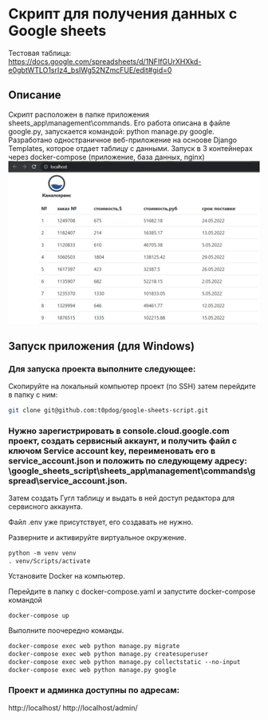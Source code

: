 # Скрипт для получения данных с Google sheets
Тестовая таблица: https://docs.google.com/spreadsheets/d/1NFIfGUrXHXkd-e0gbtWTLO1srIz4_bsIWg52NZmcFUE/edit#gid=0

## Описание
Скрипт расположен в папке приложения sheets_app\management\commands. Его работа описана в файле google.py, запускается командой: python manage.py google.
Разработано одностраничное веб-приложение на осноове Django Templates, которое отдает таблицу с данными.
Запуск в 3 контейнерах через docker-compose (приложение, база данных, nginx)
![Example picture](Screenshot_1.jpg "Example picture")

## Запуск приложения (для Windows)
### Для запуска проекта выполните следующее:

Скопируйте на локальный компьютер проект (по SSH) затем перейдите в папку с ним:

```bash
git clone git@github.com:t0pdog/google-sheets-script.git
```
### Нужно зарегистрировать в console.cloud.google.com проект, создать сервисный аккаунт, и получить файл с ключом Service account key, переименовать его в service_account.json и положить по следующему адресу: \google_sheets_script\sheets_app\management\commands\gspread\service_account.json.
Затем создать Гугл таблицу и выдать в ней доступ редактора для сервисного аккаунта.

Файл .env уже присутствует, его создавать не нужно.

Разверните и активируйте виртуальное окружение.
```
python -m venv venv
. venv/Scripts/activate
```
Установите Docker на компьютер.

Перейдите в папку с docker-compose.yaml и запустите docker-compose командой
```
docker-compose up
```

Выполните поочередно команды.
```
docker-compose exec web python manage.py migrate
docker-compose exec web python manage.py createsuperuser
docker-compose exec web python manage.py collectstatic --no-input 
docker-compose exec web python manage.py google
```
### Проект и админка доступны по адресам:
http://localhost/
http://localhost/admin/
